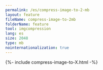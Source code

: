 ```yaml
---
permalink: /es/compress-image-to-2-mb
layout: feature
fileName: compress-image-to-2mb
folderName: feature
tool: imgcompression
lang: es
size: 2048
type: mb
nointernationalization: true
---
```

{%- include compress-image-to-X.html -%}
      